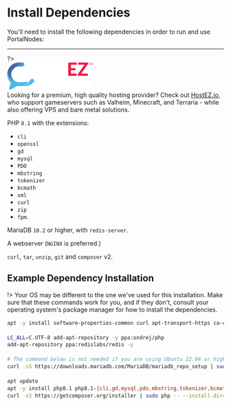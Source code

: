 # Install Dependencies
You'll need to install the following dependencies in order to run and use PortalNodes:

***

?>
<br />
![HostEZ logo](../../../public/images/hostez.png)
<br />
Looking for a premium, high quality hosting provider? Check out [HostEZ.io](https://hostez.io),
who support gameservers such as Valheim, Minecraft, and Terraria - while also offering VPS and bare metal solutions.

PHP `8.1` with the extensions:
- `cli`
- `openssl`
- `gd`
- `mysql`
- `PDO`
- `mbstring`
- `tokenizer`
- `bcmath`
- `xml`
- `curl`
- `zip`
- `fpm`.

MariaDB `10.2` or higher, with `redis-server`.

A webserver (`NGINX` is preferred.)

`curl`, `tar`, `unzip`, `git` and `composer` v2.

## Example Dependency Installation

!> Your OS may be different to the one we've used for this installation.
Make sure that these commands work for you, and if they don't, consult
your operating system's package manager for how to install the dependencies.

```bash
apt -y install software-properties-common curl apt-transport-https ca-certificates gnupg

LC_ALL=C.UTF-8 add-apt-repository -y ppa:ondrej/php
add-apt-repository ppa:redislabs/redis -y

# The command below is not needed if you are using Ubuntu 22.04 or higher.
curl -sS https://downloads.mariadb.com/MariaDB/mariadb_repo_setup | sudo bash

apt update
apt -y install php8.1 php8.1-{cli,gd,mysql,pdo,mbstring,tokenizer,bcmath,xml,fpm,curl,zip} mariadb-server nginx tar unzip git redis-server
curl -sS https://getcomposer.org/installer | sudo php -- --install-dir=/usr/local/bin --filename=composer
```

